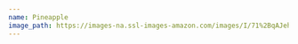 ```yaml
---
name: Pineapple
image_path: https://images-na.ssl-images-amazon.com/images/I/71%2BqAJehpkL._SY355_.jpg
---
```

